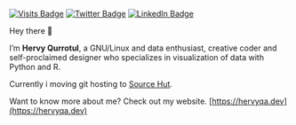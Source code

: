 [![Visits Badge](https://badges.pufler.dev/visits/hervyqa/hervyqa)](https:hervyqa.dev)
[![Twitter Badge](https://img.shields.io/badge/Twitter-Profile-informational?style=flat&logo=twitter&logoColor=white&color=1CA2F1)](https://twitter.com/hervyqa)
[![LinkedIn Badge](https://img.shields.io/badge/LinkedIn-Profile-informational?style=flat&logo=linkedin&logoColor=white&color=0D76A8)](https://www.linkedin.com/in/hervyqa/)

Hey there 👋

I’m **Hervy Qurrotul**, a GNU/Linux and data enthusiast, creative coder and self-proclaimed designer who specializes in visualization of data with Python and R.

Currently i moving git hosting to [Source Hut](https://git.sr.ht/~hervyqa).

Want to know more about me? Check out my website. [https://hervyqa.dev](https://hervyqa.dev)
